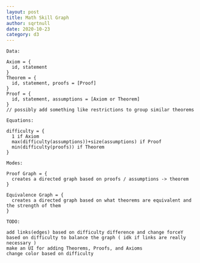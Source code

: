 ```yaml
---
layout: post
title: Math Skill Graph
author: sqrtnull
date: 2020-10-23
category: d3
---
```



```
Data:

Axiom = {
  id, statement
}
Theorem = {
  id, statement, proofs = [Proof]
}
Proof = {
  id, statement, assumptions = [Axiom or Theorem]
}
// possibly add something like restrictions to group similar theorems

Equations:

difficulty = {
  1 if Axiom
  max(difficulty(assumptions))+size(assumptions) if Proof
  min(difficulty(proofs)) if Theorem
}

Modes:

Proof Graph = {
  creates a directed graph based on proofs / assumptions -> theorem
}

Equivalence Graph = {
  creates a directed graph based on what theorems are equivalent and the strength of them
}

TODO:

add links(edges) based on difficulty difference and change forceY based on difficulty to balance the graph ( idk if links are really necessary )
make an UI for adding Theorems, Proofs, and Axioms
change color based on difficulty
```

<div id='graph'></div>

<style type="text/css">
svg.graph {
    background-color: white;
    cursor: default;
    -webkit-user-select: none;
    -moz-user-select: none;
    -ms-user-select: none;
    -o-user-select: none;
    user-select: none;
}
circle.node {
    stroke-width: 1.5px;
}
.link {
  stroke-width: 2px;
  stroke: grey;
}
</style>

<script type="text/javascript">
const width = 1024;
const height = 1024;
const colors = d3.scaleOrdinal(d3.schemeCategory10);
const svg = d3.select('body')
    .append('div')
    .append('svg')
    .attr('viewBox', '0 0 ' + width + ' ' + height)
    .classed('graph', true)
    .on('contextmenu', () => { d3.event.preventDefault(); });

let nodes = [
];
let links = [
];

let data = {
    Axiom: [
    { id: 0, statement: 'a', link: '' },
    { id: 1, statement: 'b', link: '' }
    ],
    Theorem: [
    { id: 2, statement: 'c', link: '', proofs: [
        { statement: 'e', link: '', assumptions: [0] }
    ] },
    { id: 3, statement: 'd', link: '', proofs: [
        { statement: 'f', link: '', assumptions: [0,1] }
    ] }
    ]
};

let max_difficulty=1;

const epsilon = 0.0001;

const force = d3.forceSimulation()
    .force('link', d3.forceLink().id((d) => d.id).distance(100).strength(epsilon))
    .force('charge', d3.forceManyBody().strength(-500))
    .force('center', d3.forceCenter(width/2, height/2))
    .force('x', d3.forceX(width/2))
    .force('y', d3.forceY((d) => {
        let padding = height/(nodes.length+1);
        let center = height - 2*padding;
        let unit = center/max_difficulty;
        return padding + unit*d.difficulty;
    }))
    .on('tick', tick);


// svg for edge
svg.append('svg:defs').append('svg:marker').attr('id', 'end-arrow')
    .attr('viewBox', '0 -5 10 10')
    .attr('refX', 6)
    .attr('markerWidth', 3)
    .attr('markerHeight', 3)
    .attr('orient', 'auto')
    .append('svg:path')
    .attr('d', 'M0,-5L10,0L0,5')
    .attr('fill', '#000');
svg.append('svg:defs').append('svg:marker').attr('id', 'start-arrow')
    .attr('viewBox', '0 -5 10 10')
    .attr('refX', 4)
    .attr('markerWidth', 3)
    .attr('markerHeight', 3)
    .attr('orient', 'auto')
    .append('svg:path')
    .attr('d', 'M10,-5L0,0L10,5')
    .attr('fill', '#000');

let path = svg.append('svg:g').selectAll('link');
let circle = svg.append('svg:g').selectAll('g');

function tick() {
    path.attr('x1', (d) => d.source.x)
        .attr('y1', (d) => d.source.y)
        .attr('x2', (d) => d.target.x)
        .attr('y2', (d) => d.target.y);

    circle.attr('transform', (d) => `translate(${d.x},${d.y})`);
}

function processData() {
    // only first proof is considered
    // theorems need to be in topological order
    // TODO add topological sort
    nodes = [];
    let map = new Map();
    data.Axiom.forEach( (e) => {
        map.set(e.id, {
            id: e.id,
            statement: e.statement,
            link: e.link,
            isAxiom: true,
            proofs: [],
            difficulty: 1
        });
    });
    data.Theorem.forEach( (e) => {
        let diff=-1;
        if(e.proofs.length>0) {
            e.proofs[0].assumptions.forEach( (ap) => {
                if(diff<map.get(ap).difficulty) {
                    diff=map.get(ap).difficulty;
                }
                links.push({ source: map.get(ap).id, target: e.id});
            });
            diff+=e.proofs[0].assumptions.length;
        }
        map.set(e.id,{
            id: e.id,
            statement: e.statement,
            link: e.link,
            isAxiom: false,
            proofs: e.proofs,
            difficulty: diff
        });
        if(max_difficulty<diff) max_difficulty=diff;
    });
    for(let [key, value] of map) {
        nodes.push(value);
    }

    // assume nodes are sorted by id
    // bisect = d3.bisector((d) => d.id);
    // for(link of links) {
    //     link.source = bisect.left(nodes,link.source);
    //     link.target = bisect.left(nodes,link.target);
    // }
}

function restart() {
    path = path.data(links, (d) => d.id);

  // add new links
    path = path.enter().append('line')
        .attr('x1', (d) => d.source.x)
        .attr('y1', (d) => d.source.y)
        .attr('x2', (d) => d.target.x)
        .attr('y2', (d) => d.target.y)
        .attr('class', 'link')
        .merge(path)

    path.exit().remove();

    circle = circle.data(nodes, (d) => d.id);
    circle.exit().remove();
    const g = circle.enter().append('svg:g');
    g.append('svg:circle')
        .attr('class', 'node')
        .attr('r', 12)
        .style('fill', (d) => colors(d.id))
        .style('stroke', (d) => d3.rgb(colors(d.id)).darker().toString());

    circle = g.merge(circle);
    force.nodes(nodes).force('link').links(links);
    force.alphaTarget(0.3).restart();
}

function import_graph(text) {
    // TODO
    data = JSON.parse(text);
    processData();
    restart();
}
function export_graph() {
    console.log(JSON.stringify(data));
}

processData();
restart();
</script>